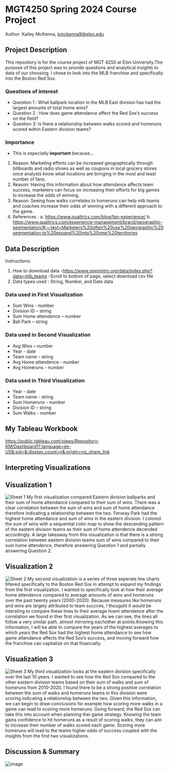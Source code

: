 # MGT4250 Spring 2024 Course Project
Author: Kailey McKenna, kmckenna9@elon.edu
## Project Description
This repository is for the course project of MGT 4250 at Elon University.The purpose of this project was to provide questions and analytical insights to data of our choosing. I chose to look into the MLB franchise and specifically into the Boston Red Sox.
### Questions of interest
- Question 1 : What ballpark location in the MLB East division has had the largest amounts of total home wins? 
- Question 2 :  How does game attendance affect the Red Sox’s success on the field?
- Question 3: Is there a relationship between walks scored and homeruns scored within Eastern division teams?
### Importance
- This is *especially* **important** because...
 1. Reason: Marketing efforts can be increased geographically through billboards and radio shows as well as coupons in local grocery stores once analysts know what locations are bringing in the most and least number of fans.
 2. Reason: Having this information about how attendance affects team success, marketers can focus on increasing their efforts for big games to increase the odds of winning.
 3. Reason: Seeing how walks correlates to homeruns can help mlb teams and coaches increase their odds of winning with a different approach to the game.
 4. References :
    a. https://www.qualtrics.com/blog/fan-experience/
    b. https://www.qualtrics.com/experience-management/brand/geographic-segmentation/#:~:text=Marketers%20often%20use%20geographic%20segmentation,to%20expand%20into%20new%20territories
## Data Description
Instructions:
1. How to download data
-https://www.openintro.org/data/index.php?data=mlb_teams
-Scroll to bottom of page, select download csv file
2. Data types used : String, Number, and Date data 
### Data used in First Visualization
- Sum Wins - number
- Division ID – string 
- Sum Home attendence – number 
- Ball Park – string 
### Data used in Second Visualization
- Avg Wins – number
- Year - date
- Team name - string
- Avg Home attendence - number
- Avg Homeruns - number
### Data used in Third Visualization
- Year - date
- Team name - string
- Sum Homeruns - number
- Division ID – string
- Sum Walks - number
## My Tableau Workbook
https://public.tableau.com/views/Repository-KM/Dashboard1?:language=en-US&:sid=&:display_count=n&:origin=viz_share_link
## Interpreting Visualizations
## Visualization 1
![Sheet 1](https://github.com/kmckenna9/mgt4250spring2024/assets/169082902/6116656d-ee16-4424-b048-599374f2e316)
My first visualization compared Eastern division ballparks and their sum of home attendance compared to their sum of wins. There was a clear correlation between the sum of wins and sum of home attendance therefore indicating a relationship between the two. Fenway Park had the highest home attendance and sum of wins in the eastern division. I colored the sum of wins with a sequential color map to show the descending pattern of the eastern division teams as their sum of home attendence decended accordingly. A large takeaway from this visualization is that there is a strong correlation between eastern division teams sum of wins compared to their sum home attendence, therefore answering Question 1 and partially answering Question 2. 
## Visualization 2
![Sheet 2](https://github.com/kmckenna9/mgt4250spring2024/assets/169082902/01854c98-4c5b-4c0c-9826-3d388436f03f)
My second visualization is a series of three seperate line charts filtered specifically to the Boston Red Sox in attempt to expand my findings from the first visualization. I wanted to specifically look at how their average home attendence compared to average amounts of wins and homeruns over the past twenty years (2000-2020). Because measures like homeruns and wins are largely attributed to team succces, I thouguht it would be intersting to compare these lines to their average hoem attendence after the correlation we found in ther first visualization. As we can see, the lines all follow a very similar path, almost mirroring eachother at points.Knowing this information, I will be able to compare the years of the highest averages to which years the Red Sox had the highest home attendance to see how game attendance affects the Red Sox’s success, and moving forward how the franchise can capitalize on that financially.  
## Visualization 3
![Sheet 3](https://github.com/kmckenna9/mgt4250spring2024/assets/169082902/cf0d8666-58c0-4d97-8265-0652433315f2)
My third visualization looks at the eastern division specifically over the last 10 years. I wanted to see how the Red Sox compared to the other eastern division teams based on their sum of walks and sum of homeruns from 2010-2020. I found there to be a strong positive correlation between the sum of walks and homeruns teams in this division were scoring indicating a relationship between the two. Given this information, we can begin to draw conclusions for example how scoring more walks in a game can lead to scoring more homeruns. Going forward, the Red Sox can take this into account when planning thei game strategy. Knowing the team gains confidence to hit homeruns as a result of scoring walks, they can aim to increase their number of walks scored each game. Scoring more homeruns will lead to the teams higher odds of success coupled with the insights from the first two visualizations. 
## Discussion & Summary
![image](https://github.com/kmckenna9/mgt4250spring2024/assets/169082902/f1c2029c-b4fe-4999-8454-4fb5d870be9a)
